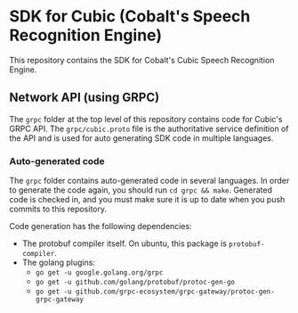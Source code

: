 # SDK for Cubic (Cobalt's Speech Recognition Engine)

This repository contains the SDK for Cobalt's Cubic Speech Recognition Engine.

## Network API (using GRPC)

The `grpc` folder at the top level of this repository contains code for Cubic's
GRPC API.  The `grpc/cubic.proto` file is the authoritative service definition of
the API and is used for auto generating SDK code in multiple languages.


### Auto-generated code
The `grpc` folder contains auto-generated code in several languages.  In order
to generate the code again, you should run `cd grpc && make`.  Generated code is
checked in, and you must make sure it is up to date when you push commits to
this repository.

Code generation has the following dependencies:
  - The protobuf compiler itself.  On ubuntu, this package is `protobuf-compiler`.
  - The golang plugins:
    - `go get -u google.golang.org/grpc`
    - `go get -u github.com/golang/protobuf/protoc-gen-go`
    - `go get -u github.com/grpc-ecosystem/grpc-gateway/protoc-gen-grpc-gateway`
